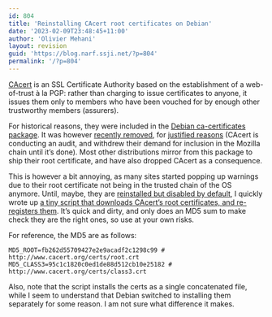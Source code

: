 ```yaml
---
id: 804
title: 'Reinstalling CAcert root certificates on Debian'
date: '2023-02-09T23:48:45+11:00'
author: 'Olivier Mehani'
layout: revision
guid: 'https://blog.narf.ssji.net/?p=804'
permalink: '/?p=804'
---
```


[CAcert](http://www.cacert.org/) is an SSL Certificate Authority based on the establishment of a web-of-trust à la PGP: rather than charging to issue certificates to anyone, it issues them only to members who have been vouched for by enough other trustworthy members (assurers).

For historical reasons, they were included in the [Debian ca-certificates package](https://packages.debian.org/search?keywords=ca-certificates). It was however [recently removed](http://www.debian.org/News/weekly/2014/07/#CAcert), for [justified reasons](https://lwn.net/Articles/590879/) (CAcert is conducting an audit, and withdrew their demand for inclusion in the Mozilla chain until it’s done). Most other distributions mirror from this package to ship their root certificate, and have also dropped CAcert as a consequence.

This is however a bit annoying, as many sites started popping up warnings due to their root certificate not being in the trusted chain of the OS anymore. Until, maybe, they are [reinstalled but disabled by default](https://bugs.debian.org/cgi-bin/bugreport.cgi?bug=718434#87), I quickly wrote up [a tiny script that downloads CAcert’s root certificates, and re-registers them](https://scm.narf.ssji.net/svn/shtrom/browser/scripts/reinstall-cacert.org_certs.sh). It’s quick and dirty, and only does an MD5 sum to make check they are the right ones, so use at your own risks.

For reference, the MD5 are as follows:

```
MD5_ROOT=fb262d55709427e2e9acadf2c1298c99 # http://www.cacert.org/certs/root.crt
MD5_CLASS3=95c1c1820c0ed1de88d512cb10e25182 # http://www.cacert.org/certs/class3.crt
```

Also, note that the script installs the certs as a single concatenated file, while I seem to understand that Debian switched to installing them separately for some reason. I am not sure what difference it makes.
